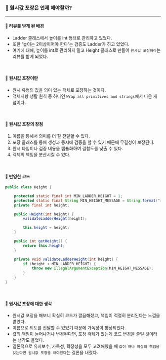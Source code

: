 ### 🔶 원시값 포장은 언제 해야할까?

---

#### 🔸 리뷰를 받게 된 배경 
- Ladder 클래스에서 높이를 int 형태로 관리하고 있었다.
- 또한 '높이는 2이상이어야 한다'는 검증도 Ladder가 하고 있었다.
- 여기에 대해, 높이를 int로 관리하지 말고 Height 클래스로 만들어 `원시값 포장하라`는 리뷰를 받게 되었다.

<br>

#### 🔸 원시값 포장이란
- 원시 유형의 값을 의미 있는 객체로 포장하는 것이다.
- 객체지향 생활 원칙 중 하나인 `Wrap all primitives and strings`에서 나온 개념이다.

<br>

#### 🔸 원시값 포장의 장점
1. 이름을 통해서 의미를 더 잘 전달할 수 있다.
2. 포장 클래스를 통해 생성과 동시에 검증을 할 수 있기 때문에 무결성이 보장된다.
3. 원시 타입이나 검증 내용을 캡슐화하여 결합도를 낮출 수 있다.
4. 객체의 책임을 분산시킬 수 있다.

<br>

#### 🔸 반영한 코드
```java
public class Height {

    protected static final int MIN_LADDER_HEIGHT = 1;
    protected static final String MIN_HEIGHT_MESSAGE = String.format("사다리의 높이는 최소 %d 이어야 합니다.", MIN_LADDER_HEIGHT);
    private final int height;

    public Height(int height) {
        validateLadderHeight(height);

        this.height = height;
    }

    public int getHeight() {
        return this.height;
    }

    private void validateLadderHeight(int height) {
        if (height < MIN_LADDER_HEIGHT) {
            throw new IllegalArgumentException(MIN_HEIGHT_MESSAGE);
        }
    }
}
```

<br>

#### 🔸 원시값 포장에 대한 생각
- 원시값 포장을 해보니 확실히 코드가 깔끔해졌고, 책임이 적절히 분리된다는 느낌을 받았다.
- 이름으로 의도를 전달할 수 있었기 때문에 가독성이 향상되었다.
- 값의 책임이 늘어나거나 변경된다면, 포장 객체가 있는게 코드 변경을 줄일 것이라는 생각도 들었다.
- 결론적으로 유지보수, 가독성, 확장성을 모두 고려해봤을 때 `값이 하나 이상의 책임을 갖는다면 원시값 포장을 해야겠다`는 결론을 내렸다.
